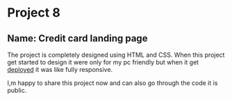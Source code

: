 # Project 8
## Name: Credit card landing page
The project is completely designed using HTML and CSS.
When this project get started to design it were only for my pc friendly but when it get [deployed](https://pajju-dev-fsjs2-project8.netlify.app/) it was like fully responsive.

I,m happy to share this project now and can also go through the code it is public.
